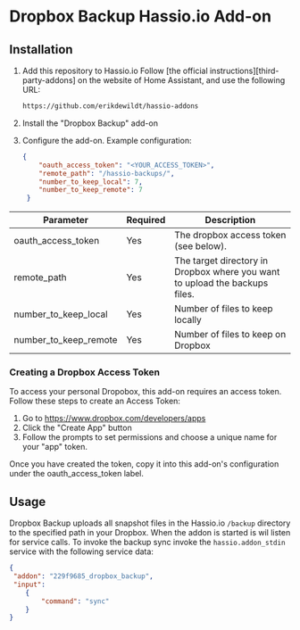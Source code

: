 # Dropbox Backup Hassio.io Add-on

## Installation

1. Add this repository to Hassio.io
   Follow [the official instructions][third-party-addons] on the website of Home Assistant, and use the following URL:
   
   ```txt
   https://github.com/erikdewildt/hassio-addons
   ```
   
2. Install the "Dropbox Backup" add-on

3. Configure the add-on. Example configuration:

    ```json
    {
        "oauth_access_token": "<YOUR_ACCESS_TOKEN>",
        "remote_path": "/hassio-backups/",
        "number_to_keep_local": 7,
        "number_to_keep_remote": 7
     }
    ```

|Parameter|Required|Description|
|---------|--------|-----------|
|oauth_access_token|Yes|The dropbox access token (see below).|
|remote_path|Yes|The target directory in Dropbox where you want to upload the backups files.| 
|number_to_keep_local|Yes|Number of files to keep locally|
|number_to_keep_remote|Yes|Number of files to keep on Dropbox|


### Creating a Dropbox Access Token

To access your personal Dropobox, this add-on requires an access token. Follow these steps to create an Access Token:

1. Go to https://www.dropbox.com/developers/apps
2. Click the "Create App" button
3. Follow the prompts to set permissions and choose a unique name for your "app" token.
   
Once you have created the token, copy it into this add-on's configuration under the oauth_access_token label.


## Usage

Dropbox Backup uploads all snapshot files in the Hassio.io `/backup` directory to the specified path in your Dropbox.
When the addon is started is wil listen for service calls. To invoke the backup sync invoke the `hassio.addon_stdin` 
service with the following service data:

```json
{
 "addon": "229f9685_dropbox_backup",
 "input":
    {
        "command": "sync"
    }
}
```

